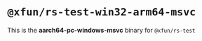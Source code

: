 # `@xfun/rs-test-win32-arm64-msvc`

This is the **aarch64-pc-windows-msvc** binary for `@xfun/rs-test`
